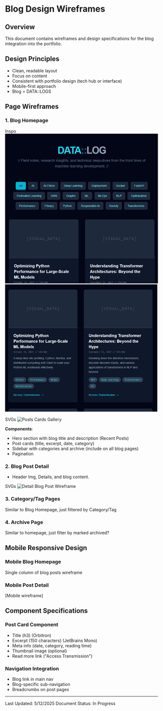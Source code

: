 # Blog Design Wireframes

## Overview
This document contains wireframes and design specifications for the blog integration into the portfolio.

## Design Principles
- Clean, readable layout
- Focus on content
- Consistent with portfolio design (tech hub or interface)
- Mobile-first approach
- Blog = DATA::LOGS

## Page Wireframes

### 1. Blog Homepage
Inspo
![Data::Logs Header](./assets/posts-header.png)
![Posts Cards Gallery](./assets/posts-card.png)

SVGs
![Posts Cards Gallery](./assets/tech-blog-final-design.svg)

**Components**:
- Hero section with blog title and description (Recent Posts)
- Post cards (title, excerpt, date, category)
- Sidebar with categories and archive (include on all blog pages)
- Pagination

### 2. Blog Post Detail
- Header Img, Details, and blog content.

SVGs
![Detail Blog Post Wireframe](./assets/blog-post-detail-wireframe.svg)

### 3. Category/Tag Pages
Similar to Blog Homepage, just filtered by Category/Tag

### 4. Archive Page
Similar to homepage, just filter by marked archived?

## Mobile Responsive Design

### Mobile Blog Homepage
Single column of blog posts wireframe

### Mobile Post Detail
[Mobile wireframe]

## Component Specifications

### Post Card Component
- Title (h3) (Orbitron)
- Excerpt (150 characters) (JetBrains Mono)
- Meta info (date, category, reading time)
- Thumbnail image (optional)
- Read more link ("Access Transmission")

### Navigation Integration
- Blog link in main nav
- Blog-specific sub-navigation
- Breadcrumbs on post pages

---
Last Updated: 5/12/2025
Document Status: In Progress


